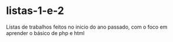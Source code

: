 # listas-1-e-2
Listas de trabalhos feitos no inicio do ano passado, com o foco em aprender o básico de php e html

